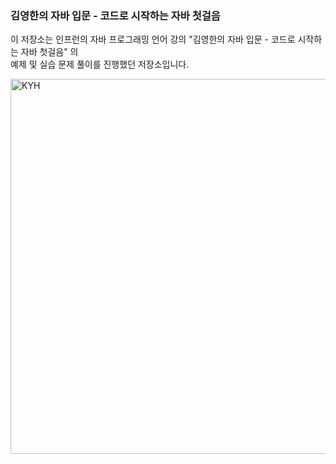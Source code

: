 ### 김영한의 자바 입문 - 코드로 시작하는 자바 첫걸음

이 저장소는 인프런의 자바 프로그래밍 언어 강의 "김영한의 자바 입문 - 코드로 시작하는 자바 첫걸음" 의<br>
예제 및 실습 문제 풀이를 진행했던 저장소입니다.

<img src="https://cdn.inflearn.com/public/files/courses/332505/builder/01j91c4yndcna3gy1429ce027t" alt="KYH" width="600px">
